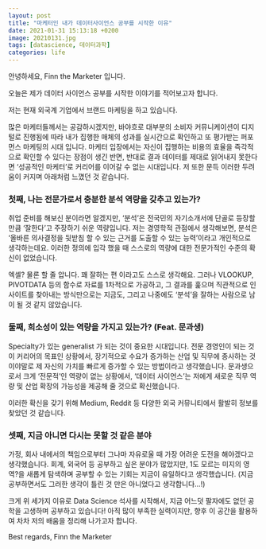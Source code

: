 ```yaml
---
layout: post
title: "마케터인 내가 데이터사이언스 공부를 시작한 이유"
date: 2021-01-31 15:13:18 +0200
image: 20210131.jpg
tags: [datascience, 데이터과학]
categories: life
---
```



안녕하세요, Finn the Marketer 입니다.

오늘은 제가 데이터 사이언스 공부를 시작한 이야기를 적어보고자 합니다.

저는 현재 외국계 기업에서 브랜드 마케팅을 하고 있습니다.

많은 마케터들께서는 공감하시겠지만, 바야흐로 대부분의 소비자 커뮤니케이션이 디지털로 진행됨에 따라 내가 집행한 매체의 성과를 실시간으로 확인하고 또 평가받는 퍼포먼스 마케팅의 시대 입니다.
마케터 입장에서는 자신이 집행하는 비용의 효율을 즉각적으로 확인할 수 있다는 장점이 생긴 반면, 반대로 결과 데이터를 제대로 읽어내지 못한다면 ‘성공적인 마케터’로 커리어를 이어갈 수 없는 시대입니다.
저 또한 문득 이러한 두려움이 커지며 아래처럼 느꼈던 것 같습니다.

### 첫째, 나는 전문가로서 충분한 분석 역량을 갖추고 있는가?

취업 준비를 해보신 분이라면 알겠지만, ‘분석’은 전국민의 자기소개서에 단골로 등장할 만큼 ‘잘한다’고 주장하기 쉬운 역량입니다. 저는 경영학적 관점에서 생각해보면, 분석은 ‘올바른 의사결정을 뒷받침 할 수 있는 근거를 도출할 수 있는 능력’이라고 개인적으로 생각하는데요. 이러한 정의에 입각 했을 때 스스로의 역량에 대한 전문가적인 수준의 확신이 없었습니다.

엑셀? 물론 할 줄 압니다. 꽤 잘하는 편 이라고도 스스로 생각해요. 그러나 VLOOKUP, PIVOTDATA 등의 함수로 자료를 1차적으로 가공하고, 그 결과를 훑으며 직관적으로 인사이트를 찾아내는 방식만으로는 지금도, 그리고 나중에도 ‘분석’을 잘하는 사람으로 남이 될 것 같지 않았습니다.



### 둘째, 희소성이 있는 역량을 가지고 있는가? (Feat. 문과생)

Specialty가 있는 generalist 가 되는 것이 중요한 시대입니다. 전문 경영인이 되는 것이 커리어의 목표인 상황에서, 장기적으로 수요가 증가하는 산업 및 직무에 종사하는 것이야말로 제 자신의 가치를 빠르게 증가할 수 있는 방법이라고 생각했습니다. 문과생으로서 크게 ‘전문적’인 역량이 없는 상황에서, ‘데이터 사이언스’는 저에게 새로운 직무 역량 및 산업 확장의 가능성을 제공해 줄 것으로 확신했습니다.

이러한 확신을 갖기 위해 Medium, Reddit 등 다양한 외국 커뮤니티에서 활발히 정보를 찾았던 것 같습니다.



### 셋째, 지금 아니면 다시는 못할 것 같은 분야

가정, 회사 내에서의 책임으로부터 그나마 자유로울 때 가장 어려운 도전을 해야겠다고 생각했습니다. 회계, 외국어 등 공부하고 싶은 분야가 많았지만, 1도 모르는 미지의 영역?을 새롭게 탐색하며 공부할 수 있는 기회는 지금이 유일하다고 생각했습니다. (지금 공부하면서도 그러한 생각이 틀린 것 만은 아니었다고 생각합니다…!)



크게 위 세가지 이유로 Data Science 석사를 시작해서, 지금 어느덧 팔자에도 없던 공학을 고생하며 공부하고 있습니다!
아직 많이 부족한 실력이지만, 향후 이 공간을 활용하여 차차 저의 배움을 정리해 나가고자 합니다.


Best regards,
Finn the Marketer
